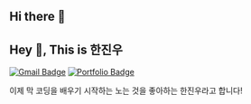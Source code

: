 ## Hi there 👋
## Hey 👋, This is 한진우
[![Gmail Badge](https://img.shields.io/badge/-hjuohj1022@naver.com-c14438?style=flat&logo=Gmail&logoColor=white&link=mailto:hjuohj1022@naver.com)](mailto:hjuohj1022@naver.com) [![Portfolio Badge](https://img.shields.io/badge/portfolio-web-blue?style=flat&link=hjuohj1022@naver.com/)](hjuohj1022@naver.com/) <p align='left'>이제 막 코딩을 배우기 시작하는 노는 것을 좋아하는 한진우라고 합니다!</p>
<!--
**hjuohj1022/hjuohj1022** is a ✨ _special_ ✨ repository because its `README.md` (this file) appears on your GitHub profile.

Here are some ideas to get you started:

- 🔭 I’m currently working on ...
- 🌱 I’m currently learning ...
- 👯 I’m looking to collaborate on ...
- 🤔 I’m looking for help with ...
- 💬 Ask me about ...
- 📫 How to reach me: ...
- 😄 Pronouns: ...
- ⚡ Fun fact: ...
-->

